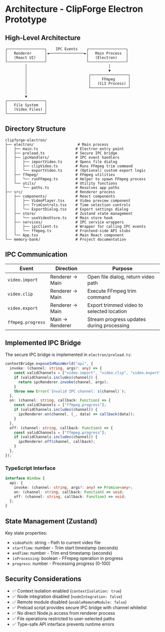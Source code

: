 # Architecture - ClipForge Electron Prototype

## High-Level Architecture

```
┌─────────────────┐    IPC Events    ┌─────────────────┐
│   Renderer      │◄────────────────►│   Main Process  │
│   (React UI)    │                  │   (Electron)    │
└─────────────────┘                  └─────────────────┘
         │                                     │
         │                                     ▼
         │                            ┌─────────────────┐
         │                            │     FFmpeg      │
         │                            │   (CLI Process) │
         │                            └─────────────────┘
         │
         ▼
┌─────────────────┐
│   File System   │
│   (Video Files) │
└─────────────────┘
```

## Directory Structure

```
clipforge-electron/
├── electron/                    # Main process
│   ├── main.ts                 # Electron entry point
│   ├── preload.ts              # Secure IPC bridge
│   ├── ipcHandlers/            # IPC event handlers
│   │   ├── importVideo.ts      # Opens file dialog
│   │   ├── clipVideo.ts        # Runs FFmpeg trim command
│   │   └── exportVideo.ts      # (Optional) custom export logic
│   ├── ffmpeg/                 # FFmpeg utilities
│   │   └── runFFmpeg.ts        # Helper to spawn FFmpeg process
│   └── utils/                  # Utility functions
│       └── paths.ts            # Resolves app paths
├── src/                        # Renderer process
│   ├── components/             # React components
│   │   ├── VideoPlayer.tsx     # Video preview component
│   │   ├── TrimControls.tsx    # Time selection controls
│   │   └── ExportDialog.tsx    # Export settings dialog
│   ├── store/                  # Zustand state management
│   │   └── useVideoStore.ts    # Main store hook
│   ├── services/               # IPC service wrappers
│   │   ├── ipcClient.ts        # Wrapper for calling IPC events
│   │   └── ffmpeg.ts           # Frontend-side API stubs
│   └── App.tsx                 # Main React component
└── memory-bank/                # Project documentation
```

## IPC Communication

| Event             | Direction       | Purpose                                   |
| ----------------- | --------------- | ----------------------------------------- |
| `video.import`    | Renderer → Main | Open file dialog, return video path       |
| `video.clip`      | Renderer → Main | Execute FFmpeg trim command               |
| `video.export`    | Renderer → Main | Export trimmed video to selected location |
| `ffmpeg.progress` | Main → Renderer | Stream progress updates during processing |

## Implemented IPC Bridge

The secure IPC bridge is implemented in `electron/preload.ts`:

```typescript
contextBridge.exposeInMainWorld("api", {
  invoke: (channel: string, args?: any) => {
    const validChannels = ["video.import", "video.clip", "video.export"];
    if (validChannels.includes(channel)) {
      return ipcRenderer.invoke(channel, args);
    }
    throw new Error(`Invalid IPC channel: ${channel}`);
  },
  on: (channel: string, callback: Function) => {
    const validChannels = ["ffmpeg.progress"];
    if (validChannels.includes(channel)) {
      ipcRenderer.on(channel, (_, data) => callback(data));
    }
  },
  off: (channel: string, callback: Function) => {
    const validChannels = ["ffmpeg.progress"];
    if (validChannels.includes(channel)) {
      ipcRenderer.off(channel, callback);
    }
  },
});
```

### TypeScript Interface

```typescript
interface Window {
  api: {
    invoke: (channel: string, args?: any) => Promise<any>;
    on: (channel: string, callback: Function) => void;
    off: (channel: string, callback: Function) => void;
  };
}
```

## State Management (Zustand)

Key state properties:

- `videoPath`: string - Path to current video file
- `startTime`: number - Trim start timestamp (seconds)
- `endTime`: number - Trim end timestamp (seconds)
- `isProcessing`: boolean - FFmpeg operation in progress
- `progress`: number - Processing progress (0-100)

## Security Considerations

- ✅ Context isolation enabled (`contextIsolation: true`)
- ✅ Node integration disabled (`nodeIntegration: false`)
- ✅ Remote module disabled (`enableRemoteModule: false`)
- ✅ Preload script provides secure IPC bridge with channel whitelist
- ✅ No direct Node.js access from renderer process
- ✅ File operations restricted to user-selected paths
- ✅ Type-safe API interface prevents runtime errors
